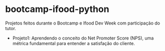 # bootcamp-ifood-python
Projetos feitos durante o Bootcamp e Ifood Dev Week com participação do tutor.<p>
* Projeto1: Aprendendo o conceito do Net Promoter Score (NPS), uma métrica fundamental para entender a satisfação do cliente.
